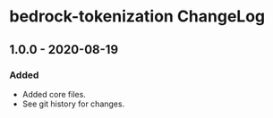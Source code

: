 # bedrock-tokenization ChangeLog

## 1.0.0 - 2020-08-19

### Added
- Added core files.
- See git history for changes.

